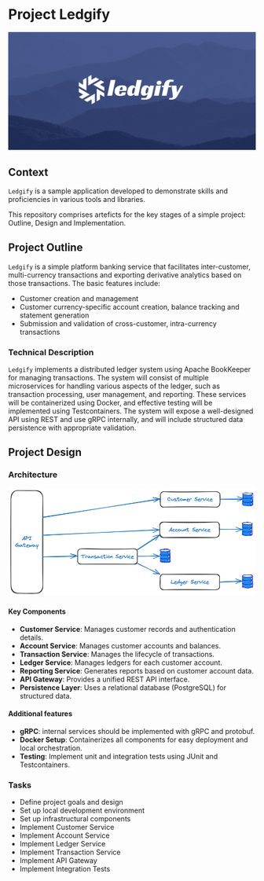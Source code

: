 # Project Ledgify

![logo.png](logo.png)

## Context

`Ledgify` is a sample application developed to demonstrate skills and proficiencies in various tools and libraries.

This repository comprises arteficts for the key stages of a simple project: Outline, Design and Implementation.

## Project Outline

`Ledgify` is a simple platform banking service that facilitates inter-customer, multi-currency transactions and
exporting derivative analytics based on those transactions. The basic features include:
- Customer creation and management
- Customer currency-specific account creation, balance tracking and statement generation
- Submission and validation of cross-customer, intra-currency transactions

### Technical Description

`Ledgify` implements a distributed ledger system using Apache BookKeeper for managing transactions. The system will consist of multiple 
microservices for handling various aspects of the ledger, such as transaction processing, user management, and reporting. 
These services will be containerized using Docker, and effective testing will be implemented using Testcontainers. 
The system will expose a well-designed API using REST and use gRPC internally, and will include structured data persistence with appropriate 
validation.

## Project Design
### Architecture
![architecture.png](architecture.png)
#### Key Components
- **Customer Service**: Manages customer records and authentication details.
- **Account Service**: Manages customer accounts and balances.
- **Transaction Service**: Manages the lifecycle of transactions.
- **Ledger Service**: Manages ledgers for each customer account.
- **Reporting Service**: Generates reports based on customer account data.
- **API Gateway**: Provides a unified REST API interface.
- **Persistence Layer**: Uses a relational database (PostgreSQL) for structured data.

#### Additional features
- **gRPC**: internal services should be implemented with gRPC and protobuf.
- **Docker Setup**: Containerizes all components for easy deployment and local orchestration.
- **Testing**: Implement unit and integration tests using JUnit and Testcontainers.

### Tasks
- Define project goals and design
- Set up local development environment
- Set up infrastructural components
- Implement Customer Service
- Implement Account Service
- Implement Ledger Service
- Implement Transaction Service
- Implement API Gateway
- Implement Integration Tests